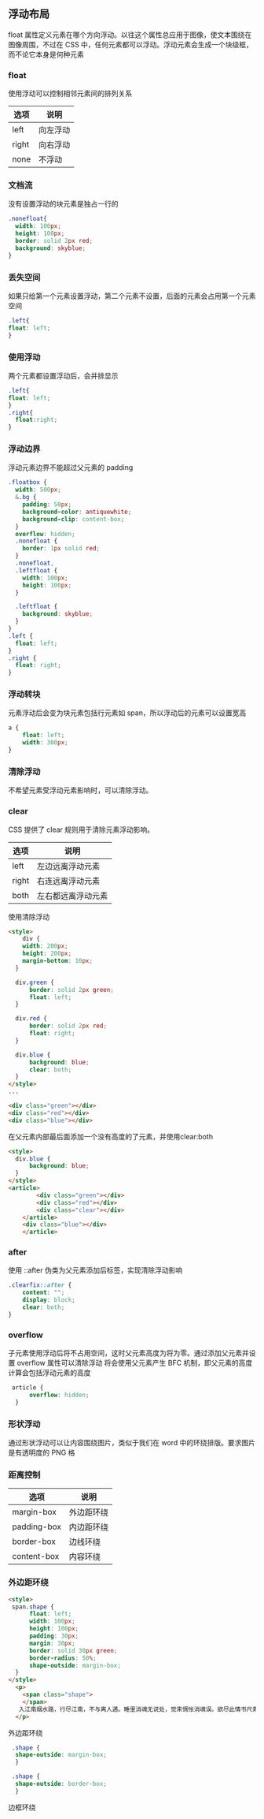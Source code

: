 <script setup>
import Float from './components/float.vue';
import Textwrapping from "./components/textwrapping.vue"
</script> 

## 浮动布局

float 属性定义元素在哪个方向浮动。以往这个属性总应用于图像，使文本围绕在图像周围，不过在 CSS 中，任何元素都可以浮动。浮动元素会生成一个块级框，而不论它本身是何种元素

### float

使用浮动可以控制相邻元素间的排列关系

 选项	|说明
|----|----|
left|	向左浮动
right	|向右浮动
none|	不浮动

### 文档流

没有设置浮动的块元素是独占一行的
```css
.nonefloat{
  width: 100px;
  height: 100px;
  border: solid 2px red;
  background: skyblue;
}
```
<Float>
<div class='nonefloat'></div>
<div class='leftfloat'></div>
</Float>


### 丢失空间

如果只给第一个元素设置浮动，第二个元素不设置，后面的元素会占用第一个元素空间
```css
.left{
float: left;
}
```
<Float>
<div class='nonefloat left'></div>
<div class='leftfloat'></div>
</Float>

### 使用浮动
两个元素都设置浮动后，会并排显示
```css
.left{
float: left;
}
.right{
  float:right;
}
```
<Float>
<div class='nonefloat left'></div>
<div class='leftfloat right'></div>
</Float>

### 浮动边界

浮动元素边界不能超过父元素的 padding

```css
.floatbox {
  width: 500px;
  &.bg {
    padding: 50px;
    background-color: antiquewhite;
    background-clip: content-box;
  }
  overflow: hidden;
  .nonefloat {
    border: 1px solid red;
  }
  .nonefloat,
  .leftfloat {
    width: 100px;
    height: 100px;
  }

  .leftfloat {
    background: skyblue;
  }
}
.left {
  float: left;
}
.right {
  float: right;
}

```
<Float :bg='true'>
 <div class='nonefloat left'></div>
 <div class='leftfloat right'></div>
</Float>


### 浮动转块

元素浮动后会变为块元素包括行元素如 span，所以浮动后的元素可以设置宽高

```css
a {
    float: left;
    width: 300px;
}
```

### 清除浮动

不希望元素受浮动元素影响时，可以清除浮动。

### clear

CSS 提供了 clear 规则用于清除元素浮动影响。

选项|	说明
|----|----|
left|	左边远离浮动元素
right	|右连远离浮动元素
both|	左右都远离浮动元素

使用清除浮动

```html
<style>
	div {
    width: 200px;
    height: 200px;
    margin-bottom: 10px;
  }

  div.green {
      border: solid 2px green;
      float: left;
  }

  div.red {
      border: solid 2px red;
      float: right;
  }

  div.blue {
      background: blue;
      clear: both;
  }
</style>
...

<div class="green"></div>
<div class="red"></div>
<div class="blue"></div>

```

<Float>
<div class='clear'>
<div class="green"></div>
<div class="red"></div>
<div class="blue"></div>
</div>


</Float>

在父元素内部最后面添加一个没有高度的了元素，并使用clear:both

```html
<style>
  div.blue {
      background: blue;
  }
</style>
<article>
        <div class="green"></div>
        <div class="red"></div>
        <div class="clear"></div>
    </article>
    <div class="blue"></div>
    </article>

```

### after
使用 ::after 伪类为父元素添加后标签，实现清除浮动影响

```css
.clearfix::after {
    content: "";
    display: block;
    clear: both;
}
```

### overflow

子元素使用浮动后将不占用空间，这时父元素高度为将为零。通过添加父元素并设置 overflow 属性可以清除浮动
将会使用父元素产生 BFC 机制，即父元素的高度计算会包括浮动元素的高度

```css
 article {
      overflow: hidden;
  }
```

### 形状浮动

通过形状浮动可以让内容围绕图片，类似于我们在 word 中的环绕排版。要求图片是有透明度的 PNG 格

### 距离控制

选项|	说明
|---|---|
margin-box	|外边距环绕
padding-box|	内边距环绕
border-box	|边线环绕
content-box|	内容环绕

### 外边距环绕
```html
<style>
 span.shape {
      float: left;
      width: 100px;
      height: 100px;
      padding: 30px;
      margin: 30px;
      border: solid 30px green;
      border-radius: 50%;
      shape-outside: margin-box;
  }
</style>
  <p>
    <span class="shape">
    </span>
   入江南烟水路，行尽江南，不与离人遇。睡里消魂无说处，觉来惆怅消魂误。欲尽此情书尺素，浮雁沉鱼，终了无凭据。却倚缓弦歌别绪，断肠移破秦筝柱。思念之初，神魂入梦，行遍江南烟水迷濛之路，不见伊人，消魂之苦无以倾诉，醒来后，消魂情状更难忍受。梦寻无望，只能弹筝诉说，可依然难解心中断肠之苦。在诗人的笔下，思念入骨入心，这样凄美，又这样地引人入胜，在这星光闪闪的静夜里，心中竟闪烁着无尽的柔情
  </p>

```
外边距环绕
```css
 .shape {
  shape-outside: margin-box;
  }
```

<Textwrapping text='margin-box'/>

```css
 .shape {
  shape-outside: border-box;
  }
```

边框环绕

<Textwrapping text='border-box'/>